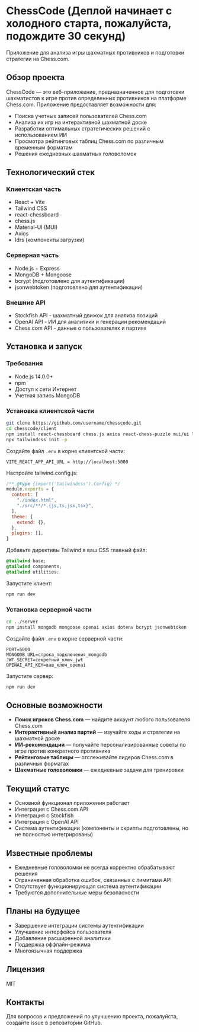 # ChessCode (Деплой начинает с холодного старта, пожалуйста, подождите 30 секунд)

Приложение для анализа игры шахматных противников и подготовки стратегии на Chess.com.

## Обзор проекта

ChessCode — это веб-приложение, предназначенное для подготовки шахматистов к игре против определенных противников на платформе Chess.com. Приложение предоставляет возможности для:

- Поиска учетных записей пользователей Chess.com
- Анализа их игр на интерактивной шахматной доске
- Разработки оптимальных стратегических решений с использованием ИИ
- Просмотра рейтинговых таблиц Chess.com по различным временным форматам
- Решения ежедневных шахматных головоломок

## Технологический стек

### Клиентская часть
- React + Vite
- Tailwind CSS
- react-chessboard 
- chess.js
- Material-UI (MUI)
- Axios
- ldrs (компоненты загрузки)

### Серверная часть
- Node.js + Express
- MongoDB + Mongoose
- bcrypt (подготовлено для аутентификации)
- jsonwebtoken (подготовлено для аутентификации)

### Внешние API
- Stockfish API - шахматный движок для анализа позиций
- OpenAI API - ИИ для аналитики и генерации рекомендаций
- Chess.com API - данные о пользователях и партиях

## Установка и запуск

### Требования
- Node.js 14.0.0+
- npm
- Доступ к сети Интернет
- Учетная запись MongoDB

### Установка клиентской части
```bash
git clone https://github.com/username/chesscode.git
cd chesscode/client
npm install react-chessboard chess.js axios react-chess-puzzle mui/ui ldrs dotenv tailwindcss postcss autoprefixer
npx tailwindcss init -p
```

Создайте файл `.env` в корне клиентской части:
```
VITE_REACT_APP_API_URL = http://localhost:5000
```

Настройте tailwind.config.js:
```javascript
/** @type {import('tailwindcss').Config} */
module.exports = {
  content: [
    "./index.html",
    "./src/**/*.{js,ts,jsx,tsx}",
  ],
  theme: {
    extend: {},
  },
  plugins: [],
}
```

Добавьте директивы Tailwind в ваш CSS главный файл:
```css
@tailwind base;
@tailwind components;
@tailwind utilities;
```

Запустите клиент:
```bash
npm run dev
```

### Установка серверной части
```bash
cd ../server
npm install mongodb mongoose openai axios dotenv bcrypt jsonwebtoken
```

Создайте файл `.env` в корне серверной части:
```
PORT=5000
MONGODB_URL=строка_подключения_mongodb
JWT_SECRET=секретный_ключ_jwt
OPENAI_API_KEY=ваш_ключ_openai
```

Запустите сервер:
```bash
npm run dev
```

## Основные возможности

- **Поиск игроков Chess.com** — найдите аккаунт любого пользователя Chess.com
- **Интерактивный анализ партий** — изучайте ходы и стратегии на шахматной доске
- **ИИ-рекомендации** — получайте персонализированные советы по игре против конкретного противника
- **Рейтинговые таблицы** — отслеживайте лидеров Chess.com в различных форматах
- **Шахматные головоломки** — ежедневные задачи для тренировки

## Текущий статус

- Основной функционал приложения работает
- Интеграция с Chess.com API
- Интеграция с Stockfish
- Интеграция с OpenAI API
- Система аутентификации (компоненты и скрипты подготовлены, но не полностью интегрированы)

## Известные проблемы

- Ежедневные головоломки не всегда корректно обрабатывают решения
- Ограниченная обработка ошибок, связанных с лимитами API
- Отсутствует функционирующая система аутентификации
- Требуются дополнительные меры безопасности

## Планы на будущее

- Завершение интеграции системы аутентификации
- Улучшение интерфейса пользователя
- Добавление расширенной аналитики
- Поддержка оффлайн-режима
- Многоязычная поддержка

## Лицензия

MIT

## Контакты

Для вопросов и предложений по улучшению проекта, пожалуйста, создайте issue в репозитории GitHub.
